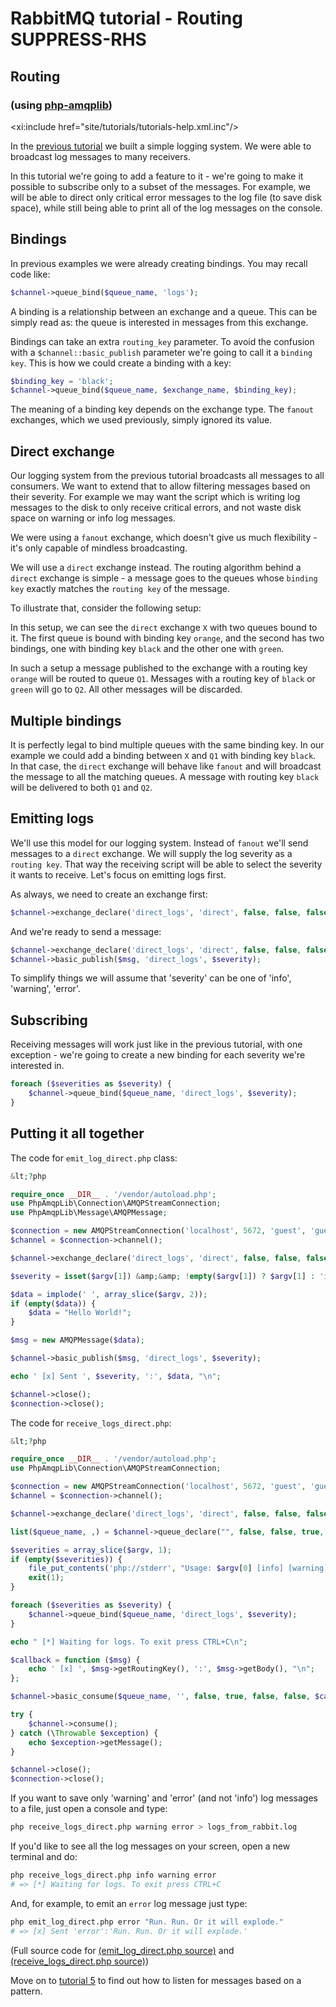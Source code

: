 <!--
Copyright (c) 2007-2023 VMware, Inc. or its affiliates.

All rights reserved. This program and the accompanying materials
are made available under the terms of the under the Apache License,
Version 2.0 (the "License”); you may not use this file except in compliance
with the License. You may obtain a copy of the License at

https://www.apache.org/licenses/LICENSE-2.0

Unless required by applicable law or agreed to in writing, software
distributed under the License is distributed on an "AS IS" BASIS,
WITHOUT WARRANTIES OR CONDITIONS OF ANY KIND, either express or implied.
See the License for the specific language governing permissions and
limitations under the License.
-->
# RabbitMQ tutorial - Routing SUPPRESS-RHS

## Routing
### (using [php-amqplib](https://github.com/php-amqplib/php-amqplib))

<xi:include href="site/tutorials/tutorials-help.xml.inc"/>

In the [previous tutorial](./tutorial-three-php) we built a
simple logging system. We were able to broadcast log messages to many
receivers.

In this tutorial we're going to add a feature to it - we're going to
make it possible to subscribe only to a subset of the messages. For
example, we will be able to direct only critical error messages to the
log file (to save disk space), while still being able to print all of
the log messages on the console.


Bindings
--------

In previous examples we were already creating bindings. You may recall
code like:

```php
$channel->queue_bind($queue_name, 'logs');
```

A binding is a relationship between an exchange and a queue. This can
be simply read as: the queue is interested in messages from this
exchange.

Bindings can take an extra `routing_key` parameter. To avoid the
confusion with a `$channel::basic_publish` parameter we're going to call it a
`binding key`. This is how we could create a binding with a key:

```php
$binding_key = 'black';
$channel->queue_bind($queue_name, $exchange_name, $binding_key);
```

The meaning of a binding key depends on the exchange type. The
`fanout` exchanges, which we used previously, simply ignored its
value.

Direct exchange
---------------

Our logging system from the previous tutorial broadcasts all messages
to all consumers. We want to extend that to allow filtering messages
based on their severity. For example we may want the script which is
writing log messages to the disk to only receive critical errors, and
not waste disk space on warning or info log messages.

We were using a `fanout` exchange, which doesn't give us much
flexibility - it's only capable of mindless broadcasting.

We will use a `direct` exchange instead. The routing algorithm behind
a `direct` exchange is simple - a message goes to the queues whose
`binding key` exactly matches the `routing key` of the message.

To illustrate that, consider the following setup:

<!-- FIXME div class="diagram">
  <img src="../img/tutorials/direct-exchange.png" height="170" alt="Direct Exchange routing" />
  <div class="diagram_source">
    digraph {
      bgcolor=transparent;
      truecolor=true;
      rankdir=LR;
      node [style="filled"];
      //
      P [label="P", fillcolor="#00ffff"];
      subgraph cluster_X1 {
        label="type=direct";
	color=transparent;
        X [label="X", fillcolor="#3333CC"];
      };
      subgraph cluster_Q1 {
        label="Q1";
	color=transparent;
        Q1 [label="{||||}", fillcolor="red", shape="record"];
      };
      subgraph cluster_Q2 {
        label="Q2";
	color=transparent;
        Q2 [label="{||||}", fillcolor="red", shape="record"];
      };
      C1 [label=&lt;C&lt;font point-size="7"&gt;1&lt;/font&gt;&gt;, fillcolor="#33ccff"];
      C2 [label=&lt;C&lt;font point-size="7"&gt;2&lt;/font&gt;&gt;, fillcolor="#33ccff"];
      //
      P -&gt; X;
      X -&gt; Q1 [label="orange"];
      X -&gt; Q2 [label="black"];
      X -&gt; Q2 [label="green"];
      Q1 -&gt; C1;
      Q2 -&gt; C2;
    }
  </div>
</div-->

In this setup, we can see the `direct` exchange `X` with two queues bound
to it. The first queue is bound with binding key `orange`, and the second
has two bindings, one with binding key `black` and the other one
with `green`.

In such a setup a message published to the exchange with a routing key
`orange` will be routed to queue `Q1`. Messages with a routing key of `black`
or `green` will go to `Q2`. All other messages will be discarded.


Multiple bindings
-----------------
<!-- FIXME div class="diagram">
  <img src="../img/tutorials/direct-exchange-multiple.png" height="170" alt="Multiple Bindings"/>
  <div class="diagram_source">
    digraph {
      bgcolor=transparent;
      truecolor=true;
      rankdir=LR;
      node [style="filled"];
      //
      P [label="P", fillcolor="#00ffff"];
      subgraph cluster_X1 {
        label="type=direct";
	color=transparent;
        X [label="X", fillcolor="#3333CC"];
      };
      subgraph cluster_Q1 {
        label="Q1";
	color=transparent;
        Q1 [label="{||||}", fillcolor="red", shape="record"];
      };
      subgraph cluster_Q2 {
        label="Q2";
	color=transparent;
        Q2 [label="{||||}", fillcolor="red", shape="record"];
      };
      C1 [label=&lt;C&lt;font point-size="7"&gt;1&lt;/font&gt;&gt;, fillcolor="#33ccff"];
      C2 [label=&lt;C&lt;font point-size="7"&gt;2&lt;/font&gt;&gt;, fillcolor="#33ccff"];
      //
      P -&gt; X;
      X -&gt; Q1 [label="black"];
      X -&gt; Q2 [label="black"];
      Q1 -&gt; C1;
      Q2 -&gt; C2;
    }
  </div>
</div-->

It is perfectly legal to bind multiple queues with the same binding
key. In our example we could add a binding between `X` and `Q1` with
binding key `black`. In that case, the `direct` exchange will behave
like `fanout` and will broadcast the message to all the matching
queues. A message with routing key `black` will be delivered to both
`Q1` and `Q2`.


Emitting logs
-------------

We'll use this model for our logging system. Instead of `fanout` we'll
send messages to a `direct` exchange. We will supply the log severity as
a `routing key`. That way the receiving script will be able to select
the severity it wants to receive. Let's focus on emitting logs
first.

As always, we need to create an exchange first:

```php
$channel->exchange_declare('direct_logs', 'direct', false, false, false);
```

And we're ready to send a message:

```php
$channel->exchange_declare('direct_logs', 'direct', false, false, false);
$channel->basic_publish($msg, 'direct_logs', $severity);
```

To simplify things we will assume that 'severity' can be one of
'info', 'warning', 'error'.

Subscribing
-----------

Receiving messages will work just like in the previous tutorial, with
one exception - we're going to create a new binding for each severity
we're interested in.

```php
foreach ($severities as $severity) {
    $channel->queue_bind($queue_name, 'direct_logs', $severity);
}
```

Putting it all together
-----------------------

<!-- FIXME div class="diagram">
  <img src="../img/tutorials/python-four.png" height="170" alt="Final routing: putting it all together."/>
  <div class="diagram_source">
    digraph {
      bgcolor=transparent;
      truecolor=true;
      rankdir=LR;
      node [style="filled"];
      //
      P [label="P", fillcolor="#00ffff"];
      subgraph cluster_X1 {
        label="type=direct";
	color=transparent;
        X [label="X", fillcolor="#3333CC"];
      };
      subgraph cluster_Q2 {
        label="amqp.gen-S9b...";
	color=transparent;
        Q2 [label="{||||}", fillcolor="red", shape="record"];
      };
      subgraph cluster_Q1 {
        label="amqp.gen-Ag1...";
	color=transparent;
        Q1 [label="{||||}", fillcolor="red", shape="record"];
      };
      C1 [label=&lt;C&lt;font point-size="7"&gt;1&lt;/font&gt;&gt;, fillcolor="#33ccff"];
      C2 [label=&lt;C&lt;font point-size="7"&gt;2&lt;/font&gt;&gt;, fillcolor="#33ccff"];
      //
      P -&gt; X;
      X -&gt; Q1 [label="info"];
      X -&gt; Q1 [label="error"];
      X -&gt; Q1 [label="warning"];
      X -&gt; Q2 [label="error"];
      Q1 -&gt; C2;
      Q2 -&gt; C1;
    }
  </div>
</div-->


The code for `emit_log_direct.php` class:

```php
&lt;?php

require_once __DIR__ . '/vendor/autoload.php';
use PhpAmqpLib\Connection\AMQPStreamConnection;
use PhpAmqpLib\Message\AMQPMessage;

$connection = new AMQPStreamConnection('localhost', 5672, 'guest', 'guest');
$channel = $connection->channel();

$channel->exchange_declare('direct_logs', 'direct', false, false, false);

$severity = isset($argv[1]) &amp;&amp; !empty($argv[1]) ? $argv[1] : 'info';

$data = implode(' ', array_slice($argv, 2));
if (empty($data)) {
    $data = "Hello World!";
}

$msg = new AMQPMessage($data);

$channel->basic_publish($msg, 'direct_logs', $severity);

echo ' [x] Sent ', $severity, ':', $data, "\n";

$channel->close();
$connection->close();
```


The code for `receive_logs_direct.php`:

```php
&lt;?php

require_once __DIR__ . '/vendor/autoload.php';
use PhpAmqpLib\Connection\AMQPStreamConnection;

$connection = new AMQPStreamConnection('localhost', 5672, 'guest', 'guest');
$channel = $connection->channel();

$channel->exchange_declare('direct_logs', 'direct', false, false, false);

list($queue_name, ,) = $channel->queue_declare("", false, false, true, false);

$severities = array_slice($argv, 1);
if (empty($severities)) {
    file_put_contents('php://stderr', "Usage: $argv[0] [info] [warning] [error]\n");
    exit(1);
}

foreach ($severities as $severity) {
    $channel->queue_bind($queue_name, 'direct_logs', $severity);
}

echo " [*] Waiting for logs. To exit press CTRL+C\n";

$callback = function ($msg) {
    echo ' [x] ', $msg->getRoutingKey(), ':', $msg->getBody(), "\n";
};

$channel->basic_consume($queue_name, '', false, true, false, false, $callback);

try {
    $channel->consume();
} catch (\Throwable $exception) {
    echo $exception->getMessage();
}

$channel->close();
$connection->close();
```

If you want to save only 'warning' and 'error' (and not 'info') log
messages to a file, just open a console and type:

```bash
php receive_logs_direct.php warning error > logs_from_rabbit.log
```

If you'd like to see all the log messages on your screen, open a new
terminal and do:

```bash
php receive_logs_direct.php info warning error
# => [*] Waiting for logs. To exit press CTRL+C
```

And, for example, to emit an `error` log message just type:

```bash
php emit_log_direct.php error "Run. Run. Or it will explode."
# => [x] Sent 'error':'Run. Run. Or it will explode.'
```

(Full source code for [(emit_log_direct.php source)](https://github.com/rabbitmq/rabbitmq-tutorials/blob/main/php/emit_log_direct.php)
and [(receive_logs_direct.php source)](https://github.com/rabbitmq/rabbitmq-tutorials/blob/main/php/receive_logs_direct.php))


Move on to [tutorial 5](./tutorial-five-php) to find out how to listen
for messages based on a pattern.

